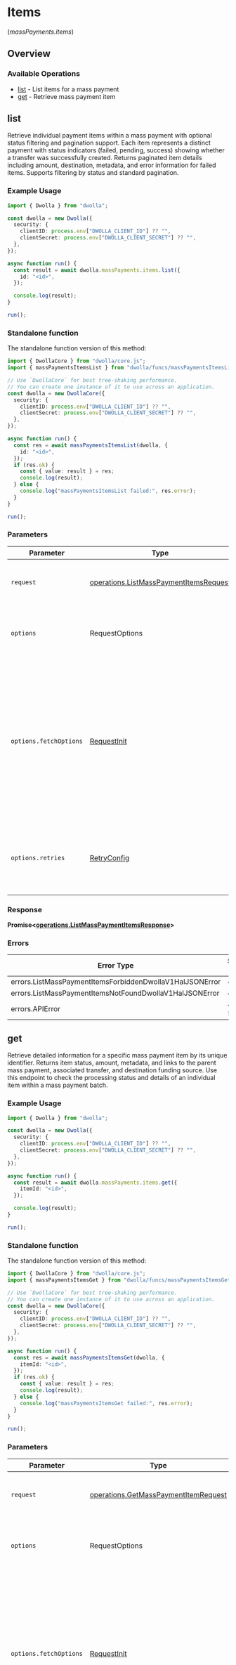 # Items
(*massPayments.items*)

## Overview

### Available Operations

* [list](#list) - List items for a mass payment
* [get](#get) - Retrieve mass payment item

## list

Retrieve individual payment items within a mass payment with optional status filtering and pagination support. Each item represents a distinct payment with status indicators (failed, pending, success) showing whether a transfer was successfully created. Returns paginated item details including amount, destination, metadata, and error information for failed items. Supports filtering by status and standard pagination.

### Example Usage

<!-- UsageSnippet language="typescript" operationID="listMassPaymentItems" method="get" path="/mass-payments/{id}/items" -->
```typescript
import { Dwolla } from "dwolla";

const dwolla = new Dwolla({
  security: {
    clientID: process.env["DWOLLA_CLIENT_ID"] ?? "",
    clientSecret: process.env["DWOLLA_CLIENT_SECRET"] ?? "",
  },
});

async function run() {
  const result = await dwolla.massPayments.items.list({
    id: "<id>",
  });

  console.log(result);
}

run();
```

### Standalone function

The standalone function version of this method:

```typescript
import { DwollaCore } from "dwolla/core.js";
import { massPaymentsItemsList } from "dwolla/funcs/massPaymentsItemsList.js";

// Use `DwollaCore` for best tree-shaking performance.
// You can create one instance of it to use across an application.
const dwolla = new DwollaCore({
  security: {
    clientID: process.env["DWOLLA_CLIENT_ID"] ?? "",
    clientSecret: process.env["DWOLLA_CLIENT_SECRET"] ?? "",
  },
});

async function run() {
  const res = await massPaymentsItemsList(dwolla, {
    id: "<id>",
  });
  if (res.ok) {
    const { value: result } = res;
    console.log(result);
  } else {
    console.log("massPaymentsItemsList failed:", res.error);
  }
}

run();
```

### Parameters

| Parameter                                                                                                                                                                      | Type                                                                                                                                                                           | Required                                                                                                                                                                       | Description                                                                                                                                                                    |
| ------------------------------------------------------------------------------------------------------------------------------------------------------------------------------ | ------------------------------------------------------------------------------------------------------------------------------------------------------------------------------ | ------------------------------------------------------------------------------------------------------------------------------------------------------------------------------ | ------------------------------------------------------------------------------------------------------------------------------------------------------------------------------ |
| `request`                                                                                                                                                                      | [operations.ListMassPaymentItemsRequest](../../models/operations/listmasspaymentitemsrequest.md)                                                                               | :heavy_check_mark:                                                                                                                                                             | The request object to use for the request.                                                                                                                                     |
| `options`                                                                                                                                                                      | RequestOptions                                                                                                                                                                 | :heavy_minus_sign:                                                                                                                                                             | Used to set various options for making HTTP requests.                                                                                                                          |
| `options.fetchOptions`                                                                                                                                                         | [RequestInit](https://developer.mozilla.org/en-US/docs/Web/API/Request/Request#options)                                                                                        | :heavy_minus_sign:                                                                                                                                                             | Options that are passed to the underlying HTTP request. This can be used to inject extra headers for examples. All `Request` options, except `method` and `body`, are allowed. |
| `options.retries`                                                                                                                                                              | [RetryConfig](../../lib/utils/retryconfig.md)                                                                                                                                  | :heavy_minus_sign:                                                                                                                                                             | Enables retrying HTTP requests under certain failure conditions.                                                                                                               |

### Response

**Promise\<[operations.ListMassPaymentItemsResponse](../../models/operations/listmasspaymentitemsresponse.md)\>**

### Errors

| Error Type                                               | Status Code                                              | Content Type                                             |
| -------------------------------------------------------- | -------------------------------------------------------- | -------------------------------------------------------- |
| errors.ListMassPaymentItemsForbiddenDwollaV1HalJSONError | 403                                                      | application/vnd.dwolla.v1.hal+json                       |
| errors.ListMassPaymentItemsNotFoundDwollaV1HalJSONError  | 404                                                      | application/vnd.dwolla.v1.hal+json                       |
| errors.APIError                                          | 4XX, 5XX                                                 | \*/\*                                                    |

## get

Retrieve detailed information for a specific mass payment item by its unique identifier. Returns item status, amount, metadata, and links to the parent mass payment, associated transfer, and destination funding source. Use this endpoint to check the processing status and details of an individual item within a mass payment batch.

### Example Usage

<!-- UsageSnippet language="typescript" operationID="getMassPaymentItem" method="get" path="/mass-payment-items/{itemId}" -->
```typescript
import { Dwolla } from "dwolla";

const dwolla = new Dwolla({
  security: {
    clientID: process.env["DWOLLA_CLIENT_ID"] ?? "",
    clientSecret: process.env["DWOLLA_CLIENT_SECRET"] ?? "",
  },
});

async function run() {
  const result = await dwolla.massPayments.items.get({
    itemId: "<id>",
  });

  console.log(result);
}

run();
```

### Standalone function

The standalone function version of this method:

```typescript
import { DwollaCore } from "dwolla/core.js";
import { massPaymentsItemsGet } from "dwolla/funcs/massPaymentsItemsGet.js";

// Use `DwollaCore` for best tree-shaking performance.
// You can create one instance of it to use across an application.
const dwolla = new DwollaCore({
  security: {
    clientID: process.env["DWOLLA_CLIENT_ID"] ?? "",
    clientSecret: process.env["DWOLLA_CLIENT_SECRET"] ?? "",
  },
});

async function run() {
  const res = await massPaymentsItemsGet(dwolla, {
    itemId: "<id>",
  });
  if (res.ok) {
    const { value: result } = res;
    console.log(result);
  } else {
    console.log("massPaymentsItemsGet failed:", res.error);
  }
}

run();
```

### Parameters

| Parameter                                                                                                                                                                      | Type                                                                                                                                                                           | Required                                                                                                                                                                       | Description                                                                                                                                                                    |
| ------------------------------------------------------------------------------------------------------------------------------------------------------------------------------ | ------------------------------------------------------------------------------------------------------------------------------------------------------------------------------ | ------------------------------------------------------------------------------------------------------------------------------------------------------------------------------ | ------------------------------------------------------------------------------------------------------------------------------------------------------------------------------ |
| `request`                                                                                                                                                                      | [operations.GetMassPaymentItemRequest](../../models/operations/getmasspaymentitemrequest.md)                                                                                   | :heavy_check_mark:                                                                                                                                                             | The request object to use for the request.                                                                                                                                     |
| `options`                                                                                                                                                                      | RequestOptions                                                                                                                                                                 | :heavy_minus_sign:                                                                                                                                                             | Used to set various options for making HTTP requests.                                                                                                                          |
| `options.fetchOptions`                                                                                                                                                         | [RequestInit](https://developer.mozilla.org/en-US/docs/Web/API/Request/Request#options)                                                                                        | :heavy_minus_sign:                                                                                                                                                             | Options that are passed to the underlying HTTP request. This can be used to inject extra headers for examples. All `Request` options, except `method` and `body`, are allowed. |
| `options.retries`                                                                                                                                                              | [RetryConfig](../../lib/utils/retryconfig.md)                                                                                                                                  | :heavy_minus_sign:                                                                                                                                                             | Enables retrying HTTP requests under certain failure conditions.                                                                                                               |

### Response

**Promise\<[models.MassPaymentItem](../../models/masspaymentitem.md)\>**

### Errors

| Error Type                                             | Status Code                                            | Content Type                                           |
| ------------------------------------------------------ | ------------------------------------------------------ | ------------------------------------------------------ |
| errors.GetMassPaymentItemForbiddenDwollaV1HalJSONError | 403                                                    | application/vnd.dwolla.v1.hal+json                     |
| errors.GetMassPaymentItemNotFoundDwollaV1HalJSONError  | 404                                                    | application/vnd.dwolla.v1.hal+json                     |
| errors.APIError                                        | 4XX, 5XX                                               | \*/\*                                                  |